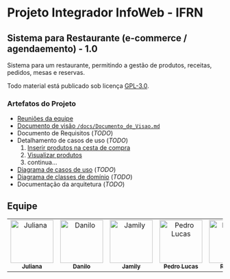 # Projeto Integrador InfoWeb - IFRN

## Sistema para Restaurante (e-commerce / agendaemento) - 1.0

Sistema para um restaurante, permitindo a gestão de produtos, receitas, pedidos, mesas e reservas.

Todo material está publicado sob licença [GPL-3.0](https://www.gnu.org/licenses/quick-guide-gplv3.pt-br.html).

### Artefatos do Projeto

-   [Reuniões da equipe](./reunioes/Reunioes.md)
-   [Documento de visão `/docs/Documento_de_Visao.md`](./docs/Documento_de_Visao.md)
-   Documento de Requisitos (_TODO_)
-   Detalhamento de casos de uso (_TODO_)
    1. [Inserir produtos na cesta de compra](./docs/casos_de_uso/cdu_inserir_produtos_na_cesta_de_compra.md)
    2. [Visualizar produtos](./docs/casos_de_uso/cdu_visualizar_produtos.md)
    3. continua...
-   [Diagrama de casos de uso](./docs/imagens/Japapou_CDU.png) (_TODO_)
-   [Diagrama de classes de domínio](./docs/imagens/japapou_diagrama_classes.png) (_TODO_)
-   Documentação da arquitetura (_TODO_)

## Equipe

<table>
	<tbody>
		<tr>
			<td align="center" valign="top" width="14.28%">
				<a href="https://github.com/beawxy2410"
					><img
						src="https://avatars.githubusercontent.com/u/161902544?v=4?s=100"
						width="100px;"
						alt="Juliana"
					/><br /><sub><b>Juliana</b></sub></a
				>
			</td>
			<td align="center" valign="top" width="14.28%">
				<a href="https://github.com/D4N1L0200"
					><img
						src="https://avatars.githubusercontent.com/u/63981518?v=4?s=100"
						width="100px;"
						alt="Danilo"
					/><br /><sub><b>Danilo</b></sub></a
				>
			</td>
			<td align="center" valign="top" width="14.28%">
				<a href="https://github.com/jamily-rebeca"
					><img
						src="https://avatars.githubusercontent.com/u/161516370?v=4?s=100"
						width="100px;"
						alt="Jamily"
					/><br /><sub><b>Jamily</b></sub></a
				>
			</td>
			<td align="center" valign="top" width="14.28%">
				<a href="https://github.com/pdroluc4as"
					><img
						src="https://avatars.githubusercontent.com/u/132419016?v=4?s=100"
						width="100px;"
						alt="Pedro Lucas"
					/><br /><sub><b>Pedro Lucas</b></sub></a
				>
			</td>
			<td align="center" valign="top" width="14.28%">
				<a href="https://github.com/RafaelaRebeca"
					><img
						src="https://avatars.githubusercontent.com/u/161077340?v=4?s=100"
						width="100px;"
						alt="Rafaela"
					/><br /><sub><b>Rafaela</b></sub></a
				>
			</td>
			<td align="center" valign="top" width="14.28%">
				<a href="https://github.com/RaicaDandara"
					><img
						src="https://avatars.githubusercontent.com/u/160647354?v=4?s=100"
						width="100px;"
						alt="Raica"
					/><br /><sub><b>Raica</b></sub></a
				>
			</td>
		</tr>
	</tbody>
</table>

<!-- "Não fazemos de delivery" - Danilo -->

